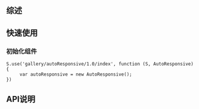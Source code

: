 ## 综述

## 快速使用

### 初始化组件

    S.use('gallery/autoResponsive/1.0/index', function (S, AutoResponsive) {
         var autoResponsive = new AutoResponsive();
    })

## API说明

